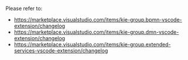 <!--
   Licensed to the Apache Software Foundation (ASF) under one
   or more contributor license agreements.  See the NOTICE file
   distributed with this work for additional information
   regarding copyright ownership.  The ASF licenses this file
   to you under the Apache License, Version 2.0 (the
   "License"); you may not use this file except in compliance
   with the License.  You may obtain a copy of the License at
     http://www.apache.org/licenses/LICENSE-2.0
   Unless required by applicable law or agreed to in writing,
   software distributed under the License is distributed on an
   "AS IS" BASIS, WITHOUT WARRANTIES OR CONDITIONS OF ANY
   KIND, either express or implied.  See the License for the
   specific language governing permissions and limitations
   under the License.
-->

Please refer to:

- https://marketplace.visualstudio.com/items/kie-group.bpmn-vscode-extension/changelog
- https://marketplace.visualstudio.com/items/kie-group.dmn-vscode-extension/changelog
- https://marketplace.visualstudio.com/items/kie-group.extended-services-vscode-extension/changelog
